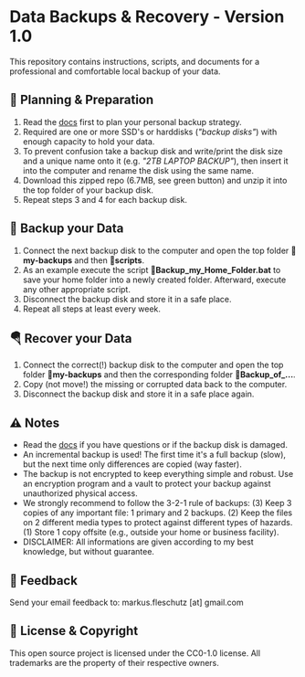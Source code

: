 Data Backups & Recovery - Version 1.0
=====================================

This repository contains instructions, scripts, and documents for a professional and comfortable local backup of your data.

🔧 Planning & Preparation
--------------------------
1. Read the [docs](docs) first to plan your personal backup strategy.
2. Required are one or more SSD's or harddisks (*"backup disks"*) with enough capacity to hold your data.
3. To prevent confusion take a backup disk and write/print the disk size and a unique name onto it (e.g. *"2TB LAPTOP BACKUP"*), then insert it into the computer and rename the disk using the same name.
4. Download this zipped repo (6.7MB, see green button) and unzip it into the top folder of your backup disk.
5. Repeat steps 3 and 4 for each backup disk.

💾 Backup your Data
--------------------
1. Connect the next backup disk to the computer and open the top folder **📁my-backups** and then **📁scripts**.
2. As an example execute the script **📄Backup_my_Home_Folder.bat** to save your home folder into a newly created folder. Afterward, execute any other appropriate script.
3. Disconnect the backup disk and store it in a safe place.
4. Repeat all steps at least every week.

🪂 Recover your Data
---------------------
1. Connect the correct(!) backup disk to the computer and open the top folder **📁my-backups** and then the corresponding folder **📁Backup_of_...**.
2. Copy (not move!) the missing or corrupted data back to the computer.
3. Disconnect the backup disk and store it in a safe place again.

⚠️ Notes
---------
* Read the [docs](docs) if you have questions or if the backup disk is damaged.
* An incremental backup is used! The first time it's a full backup (slow), but the next time only differences are copied (way faster).
* The backup is not encrypted to keep everything simple and robust. Use an encryption program and a vault to protect your backup against unauthorized physical access.
* We strongly recommend to follow the 3-2-1 rule of backups: (3) Keep 3 copies of any important file: 1 primary and 2 backups. (2) Keep the files on 2 different media types to protect against different types of hazards. (1) Store 1 copy offsite (e.g., outside your home or business facility).
* DISCLAIMER: All informations are given according to my best knowledge, but without guarantee. 

📧 Feedback
------------
Send your email feedback to: markus.fleschutz [at] gmail.com

🤝 License & Copyright
-----------------------
This open source project is licensed under the CC0-1.0 license. All trademarks are the property of their respective owners.
